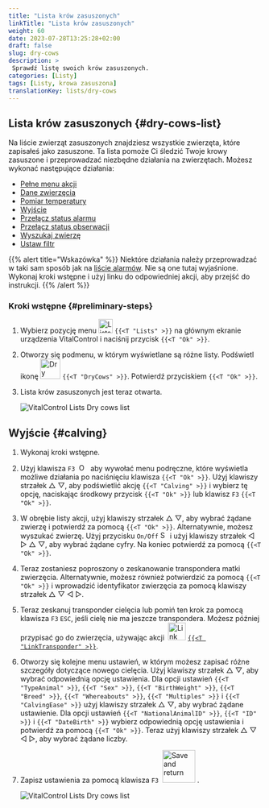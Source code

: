 ```yaml
---
title: "Lista krów zasuszonych"
linkTitle: "Lista krów zasuszonych"
weight: 60
date: 2023-07-28T13:25:28+02:00
draft: false
slug: dry-cows
description: >
 Sprawdź listę swoich krów zasuszonych.
categories: [Listy]
tags: [Listy, krowa zasuszona]
translationKey: lists/dry-cows
---
```

## Lista krów zasuszonych {#dry-cows-list}

Na liście zwierząt zasuszonych znajdziesz wszystkie zwierzęta, które zapisałeś jako zasuszone. Ta lista pomoże Ci śledzić Twoje krowy zasuszone i przeprowadzać niezbędne działania na zwierzętach. Możesz wykonać następujące działania:

- [Pełne menu akcji](../alarm/#full-action-menu)
- [Dane zwierzęcia](../alarm/#animal-data)
- [Pomiar temperatury](../alarm/#take-temperature)
- [Wyjście](#calving)
- [Przełącz status alarmu](../on-watch/#toggle-alarm-status)
- [Przełącz status obserwacji](../alarm/#toggle-watch-status)
- [Wyszukaj zwierzę](../alarm/#search-animal)
- [Ustaw filtr](../alarm/#set-filter)

{{% alert title="Wskazówka" %}}
Niektóre działania należy przeprowadzać w taki sam sposób jak na [liście alarmów](../alarm). Nie są one tutaj wyjaśnione. Wykonaj kroki wstępne i użyj linku do odpowiedniej akcji, aby przejść do instrukcji.
{{% /alert %}}

### Kroki wstępne {#preliminary-steps}

1. Wybierz pozycję menu <img src="/icons/main/lists.svg" width="28" align="bottom" alt="Lists" /> `{{<T "Lists" >}}` na głównym ekranie urządzenia VitalControl i naciśnij przycisk `{{<T "Ok" >}}`.

2. Otworzy się podmenu, w którym wyświetlane są różne listy. Podświetl ikonę <img src="/icons/lists/drycows.svg" width="40" align="bottom" alt="Dry cows" /> `{{<T "DryCows" >}}`. Potwierdź przyciskiem `{{<T "Ok" >}}`.

3. Lista krów zasuszonych jest teraz otwarta.

   ![VitalControl Lists Dry cows list](../images/firststeps5.png "Preliminary Steps")

## Wyjście {#calving}

1. Wykonaj kroki wstępne.

2. Użyj klawisza `F3` &nbsp;<img src="/icons/footer/open-popup.svg" width="15" align="bottom" alt="Open popup" />&nbsp; aby wywołać menu podręczne, które wyświetla możliwe działania po naciśnięciu klawisza `{{<T "Ok" >}}`. Użyj klawiszy strzałek △ ▽, aby podświetlić akcję `{{<T "Calving" >}}` i wybierz tę opcję, naciskając środkowy przycisk `{{<T "Ok" >}}` lub klawisz `F3` `{{<T "Ok" >}}`.

3. W obrębie listy akcji, użyj klawiszy strzałek △ ▽, aby wybrać żądane zwierzę i potwierdź za pomocą `{{<T "Ok" >}}`. Alternatywnie, możesz wyszukać zwierzę. Użyj przycisku `On/Off` <img src="/icons/footer/search.svg" width="15" align="bottom" alt="Search" /> i użyj klawiszy strzałek ◁ ▷ △ ▽, aby wybrać żądane cyfry. Na koniec potwierdź za pomocą `{{<T "Ok" >}}`.

4. Teraz zostaniesz poproszony o zeskanowanie transpondera matki zwierzęcia. Alternatywnie, możesz również potwierdzić za pomocą `{{<T "Ok" >}}` i wprowadzić identyfikator zwierzęcia za pomocą klawiszy strzałek △ ▽ ◁ ▷.

5. Teraz zeskanuj transponder cielęcia lub pomiń ten krok za pomocą klawisza `F3` `ESC`, jeśli cielę nie ma jeszcze transpondera. Możesz później przypisać go do zwierzęcia, używając akcji &nbsp;<img src="/icons/actions/link-transponder.svg" width="35" align="bottom" alt="Link transponder" /> [`{{<T "LinkTransponder" >}}`](../../actions/link-transponder).

6. Otworzy się kolejne menu ustawień, w którym możesz zapisać różne szczegóły dotyczące nowego cielęcia. Użyj klawiszy strzałek △ ▽, aby wybrać odpowiednią opcję ustawienia. Dla opcji ustawień `{{<T "TypeAnimal" >}}`, `{{<T "Sex" >}}`, `{{<T "BirthWeight" >}}`, `{{<T "Breed" >}}`, `{{<T "Whereabouts" >}}`, `{{<T "Multiples" >}}` i `{{<T "CalvingEase" >}}` użyj klawiszy strzałek △ ▽, aby wybrać żądane ustawienie. Dla opcji ustawień `{{<T "NationalAnimalID" >}}`, `{{<T "ID" >}}` i `{{<T "DateBirth" >}}` wybierz odpowiednią opcję ustawienia i potwierdź za pomocą `{{<T "Ok" >}}`. Teraz użyj klawiszy strzałek △ ▽ ◁ ▷, aby wybrać żądane liczby.

7. Zapisz ustawienia za pomocą klawisza `F3` &nbsp;<img src="/icons/footer/save_exit.svg" width="65" align="bottom" alt="Save and return" />&nbsp;.

   ![VitalControl Lists Dry cows list](../images/calving.png "Calving")
